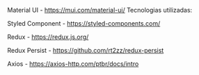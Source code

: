Material UI - https://mui.com/material-ui/
Tecnologias utilizadas:

Styled Component - https://styled-components.com/

Redux - https://redux.js.org/

Redux Persist - https://github.com/rt2zz/redux-persist

Axios - https://axios-http.com/ptbr/docs/intro
